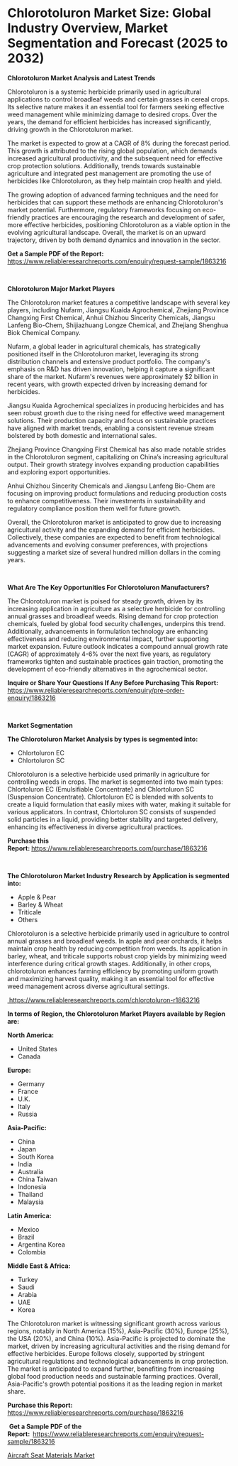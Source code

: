 <p><h1>Chlorotoluron Market Size: Global Industry Overview, Market Segmentation and Forecast (2025 to 2032)</h1></p><p><strong>Chlorotoluron Market Analysis and Latest Trends</strong></p>
<p><p>Chlorotoluron is a systemic herbicide primarily used in agricultural applications to control broadleaf weeds and certain grasses in cereal crops. Its selective nature makes it an essential tool for farmers seeking effective weed management while minimizing damage to desired crops. Over the years, the demand for efficient herbicides has increased significantly, driving growth in the Chlorotoluron market.</p><p>The market is expected to grow at a CAGR of 8% during the forecast period. This growth is attributed to the rising global population, which demands increased agricultural productivity, and the subsequent need for effective crop protection solutions. Additionally, trends towards sustainable agriculture and integrated pest management are promoting the use of herbicides like Chlorotoluron, as they help maintain crop health and yield.</p><p>The growing adoption of advanced farming techniques and the need for herbicides that can support these methods are enhancing Chlorotoluron's market potential. Furthermore, regulatory frameworks focusing on eco-friendly practices are encouraging the research and development of safer, more effective herbicides, positioning Chlorotoluron as a viable option in the evolving agricultural landscape. Overall, the market is on an upward trajectory, driven by both demand dynamics and innovation in the sector.</p></p>
<p><strong>Get a Sample PDF of the Report:&nbsp;</strong> <a href="https://www.reliableresearchreports.com/enquiry/request-sample/1863216?utm_campaign=3027&utm_medium=2&utm_source=Github&utm_content=ia&utm_term=01042025&utm_id=chlorotoluron">https://www.reliableresearchreports.com/enquiry/request-sample/1863216</a></p>
<p>&nbsp;</p>
<p><strong>Chlorotoluron Major Market Players</strong></p>
<p><p>The Chlorotoluron market features a competitive landscape with several key players, including Nufarm, Jiangsu Kuaida Agrochemical, Zhejiang Province Changxing First Chemical, Anhui Chizhou Sincerity Chemicals, Jiangsu Lanfeng Bio-Chem, Shijiazhuang Longze Chemical, and Zhejiang Shenghua Biok Chemical Company.</p><p>Nufarm, a global leader in agricultural chemicals, has strategically positioned itself in the Chlorotoluron market, leveraging its strong distribution channels and extensive product portfolio. The company's emphasis on R&D has driven innovation, helping it capture a significant share of the market. Nufarm's revenues were approximately $2 billion in recent years, with growth expected driven by increasing demand for herbicides.</p><p>Jiangsu Kuaida Agrochemical specializes in producing herbicides and has seen robust growth due to the rising need for effective weed management solutions. Their production capacity and focus on sustainable practices have aligned with market trends, enabling a consistent revenue stream bolstered by both domestic and international sales.</p><p>Zhejiang Province Changxing First Chemical has also made notable strides in the Chlorotoluron segment, capitalizing on China’s increasing agricultural output. Their growth strategy involves expanding production capabilities and exploring export opportunities.</p><p>Anhui Chizhou Sincerity Chemicals and Jiangsu Lanfeng Bio-Chem are focusing on improving product formulations and reducing production costs to enhance competitiveness. Their investments in sustainability and regulatory compliance position them well for future growth.</p><p>Overall, the Chlorotoluron market is anticipated to grow due to increasing agricultural activity and the expanding demand for efficient herbicides. Collectively, these companies are expected to benefit from technological advancements and evolving consumer preferences, with projections suggesting a market size of several hundred million dollars in the coming years.</p></p>
<p>&nbsp;</p>
<p><strong>What Are The Key Opportunities For Chlorotoluron Manufacturers?</strong></p>
<p><p>The Chlorotoluron market is poised for steady growth, driven by its increasing application in agriculture as a selective herbicide for controlling annual grasses and broadleaf weeds. Rising demand for crop protection chemicals, fueled by global food security challenges, underpins this trend. Additionally, advancements in formulation technology are enhancing effectiveness and reducing environmental impact, further supporting market expansion. Future outlook indicates a compound annual growth rate (CAGR) of approximately 4-6% over the next five years, as regulatory frameworks tighten and sustainable practices gain traction, promoting the development of eco-friendly alternatives in the agrochemical sector.</p></p>
<p><strong>Inquire or Share Your Questions If Any Before Purchasing This Report:</strong> <a href="https://www.reliableresearchreports.com/enquiry/pre-order-enquiry/1863216?utm_campaign=3027&utm_medium=2&utm_source=Github&utm_content=ia&utm_term=01042025&utm_id=chlorotoluron">https://www.reliableresearchreports.com/enquiry/pre-order-enquiry/1863216</a></p>
<p>&nbsp;</p>
<p><strong>Market Segmentation</strong></p>
<p><strong>The Chlorotoluron Market Analysis by types is segmented into:</strong></p>
<p><ul><li>Chlortoluron EC</li><li>Chlortoluron SC</li></ul></p>
<p><p>Chlorotoluron is a selective herbicide used primarily in agriculture for controlling weeds in crops. The market is segmented into two main types: Chlortoluron EC (Emulsifiable Concentrate) and Chlortoluron SC (Suspension Concentrate). Chlortoluron EC is blended with solvents to create a liquid formulation that easily mixes with water, making it suitable for various applicators. In contrast, Chlortoluron SC consists of suspended solid particles in a liquid, providing better stability and targeted delivery, enhancing its effectiveness in diverse agricultural practices.</p></p>
<p><strong>Purchase this Report:&nbsp;</strong><a href="https://www.reliableresearchreports.com/purchase/1863216?utm_campaign=3027&utm_medium=2&utm_source=Github&utm_content=ia&utm_term=01042025&utm_id=chlorotoluron">https://www.reliableresearchreports.com/purchase/1863216</a></p>
<p>&nbsp;</p>
<p><strong>The Chlorotoluron Market Industry Research by Application is segmented into:</strong></p>
<p><ul><li>Apple & Pear</li><li>Barley & Wheat</li><li>Triticale</li><li>Others</li></ul></p>
<p><p>Chlorotoluron is a selective herbicide primarily used in agriculture to control annual grasses and broadleaf weeds. In apple and pear orchards, it helps maintain crop health by reducing competition from weeds. Its application in barley, wheat, and triticale supports robust crop yields by minimizing weed interference during critical growth stages. Additionally, in other crops, chlorotoluron enhances farming efficiency by promoting uniform growth and maximizing harvest quality, making it an essential tool for effective weed management across diverse agricultural settings.</p></p>
<p><a href="https://www.reliableresearchreports.com/chlorotoluron-r1863216?utm_campaign=3027&utm_medium=2&utm_source=Github&utm_content=ia&utm_term=01042025&utm_id=chlorotoluron">&nbsp;https://www.reliableresearchreports.com/chlorotoluron-r1863216</a></p>
<p><strong>In terms of Region, the Chlorotoluron Market Players available by Region are:</strong></p>
<p>
    <p> <strong> North America: </strong>
        <ul>
            <li>United States</li>
            <li>Canada</li>
        </ul>
        </p> 
    <p> <strong> Europe: </strong>
        <ul>
            <li>Germany</li>
            <li>France</li>
            <li>U.K.</li>
            <li>Italy</li>
            <li>Russia</li>
        </ul>
        </p> 
    <p> <strong> Asia-Pacific: </strong>
        <ul>
            <li>China</li>
            <li>Japan</li>
            <li>South Korea</li>
            <li>India</li>
            <li>Australia</li>
            <li>China Taiwan</li>
            <li>Indonesia</li>
            <li>Thailand</li>
            <li>Malaysia</li>
        </ul>
        </p> 
    <p> <strong> Latin America: </strong>
        <ul>
            <li>Mexico</li>
            <li>Brazil</li>
            <li>Argentina Korea</li>
            <li>Colombia</li>
        </ul>
        </p> 
    <p> <strong> Middle East & Africa: </strong>
        <ul>
            <li>Turkey</li>
            <li>Saudi</li>
            <li>Arabia</li>
            <li>UAE</li>
            <li>Korea</li>
        </ul>
    </p>
    </p>
<p><p>The Chlorotoluron market is witnessing significant growth across various regions, notably in North America (15%), Asia-Pacific (30%), Europe (25%), the USA (20%), and China (10%). Asia-Pacific is projected to dominate the market, driven by increasing agricultural activities and the rising demand for effective herbicides. Europe follows closely, supported by stringent agricultural regulations and technological advancements in crop protection. The market is anticipated to expand further, benefiting from increasing global food production needs and sustainable farming practices. Overall, Asia-Pacific's growth potential positions it as the leading region in market share.</p></p>
<p><strong>Purchase this Report: </strong><a href="https://www.reliableresearchreports.com/purchase/1863216?utm_campaign=3027&utm_medium=2&utm_source=Github&utm_content=ia&utm_term=01042025&utm_id=chlorotoluron">https://www.reliableresearchreports.com/purchase/1863216</a></p>
<p>&nbsp;<strong>Get a Sample PDF of the Report:&nbsp;&nbsp;</strong><a href="https://www.reliableresearchreports.com/enquiry/request-sample/1863216?utm_campaign=3027&utm_medium=2&utm_source=Github&utm_content=ia&utm_term=01042025&utm_id=chlorotoluron">https://www.reliableresearchreports.com/enquiry/request-sample/1863216</a></p>
<p><strong></strong></p>
<p><p><a href="https://github.com/nibbsmantji/Market-Research-Report-List-1/blob/main/aircraft-seat-materials-market.md?utm_campaign=3027&utm_medium=2&utm_source=Github&utm_content=ia&utm_term=01042025&utm_id=chlorotoluron">Aircraft Seat Materials Market</a></p></p>